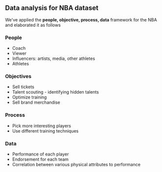 ## Data analysis for NBA dataset

We've applied the **people, objective, process, data** framework for the NBA and elaborated it as follows

### People
- Coach
- Viewer
- Influencers: artists, media, other athletes
- Athletes

### Objectives
- Sell tickets
- Talent scouting - identifying hidden talents
- Optimize training
- Sell brand merchandise

### Process
- Pick more interesting players
- Use different training techniques

### Data
- Performance of each player
- Endorsement for each team
- Correlation between various physical attributes to performance
